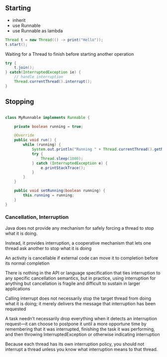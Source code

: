 ## Starting
 - inherit
 - use Runnable
 - use Runnable as lambda
```java
Thread t = new Thread(() -> print("Hello"));
t.start();
```

Waiting for a Thread to finish before starting another operation
```java
try {
    t.join();
} catch(InterruptedException ie) {
    // handle interruption
    Thread.currentThread().interrupt();
}
```
## Stopping
```java

class MyRunnable implements Runnable {

    private boolean running = true;

    @Override
    public void run() {
        while (running) {
            System.out.println("Running " + Thread.currentThread().getName());
            try {
                Thread.sleep(1000);
            } catch (InterruptedException e) {
                e.printStackTrace();
            }
        }
    }

    public void setRunning(boolean running) {
        this.running = running;
    }
}
```
### Cancellation, Interruption
Java does not provide any mechanism for safely forcing a thread to stop
what it is doing. 

Instead, it provides interruption, a cooperative mechanism that
lets one thread ask another to stop what it is doing

An activity is cancellable if external code can move it to completion before its
normal completion

There is nothing in the API or language specification that ties interruption
to any specific cancellation semantics, but in practice, using interruption
for anything but cancellation is fragile and difficult to sustain in larger
applications

Calling interrupt does not necessarily stop the target thread from doing
what it is doing; it merely delivers the message that interruption has been
requested

A task needn’t necessarily drop everything when it detects an interruption
request—it can choose to postpone it until a more opportune time by remembering
that it was interrupted, finishing the task it was performing, and then throwing
InterruptedException or otherwise indicating interruption

Because each thread has its own interruption policy, you should not interrupt
a thread unless you know what interruption means to that thread.

